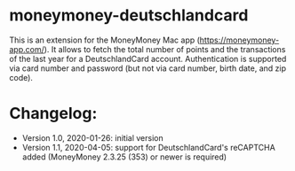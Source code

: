 # moneymoney-deutschlandcard

This is an extension for the MoneyMoney Mac app (https://moneymoney-app.com/). It allows to fetch the total number of points and the transactions of the last year for a DeutschlandCard account. Authentication is supported via card number and password (but not via card number, birth date, and zip code).

# Changelog: 
- Version 1.0, 2020-01-26: initial version
- Version 1.1, 2020-04-05: support for DeutschlandCard's reCAPTCHA added
  (MoneyMoney 2.3.25 (353) or newer is required)
